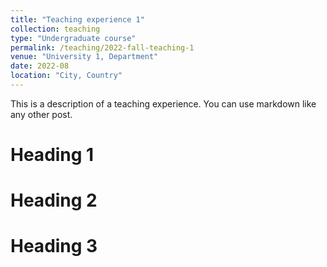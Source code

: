 ```yaml
---
title: "Teaching experience 1"
collection: teaching
type: "Undergraduate course"
permalink: /teaching/2022-fall-teaching-1
venue: "University 1, Department"
date: 2022-08
location: "City, Country"
---
```


This is a description of a teaching experience. You can use markdown like any other post.

Heading 1
======

Heading 2
======

Heading 3
======